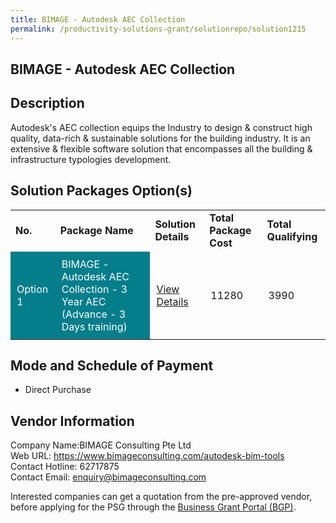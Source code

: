 ```yaml
---
title: BIMAGE - Autodesk AEC Collection
permalink: /productivity-solutions-grant/solutionrepo/solution1215
---
```


## BIMAGE - Autodesk AEC Collection

## Description

Autodesk's AEC collection equips the Industry to design & construct high quality, data-rich & sustainable solutions for the building industry. It is an extensive & flexible software solution that encompasses all the building & infrastructure typologies development.

## Solution Packages Option(s)

<table>
<tr>
<td><b>No.</b></td>
<td><b>Package Name</b></td>
<td><b>Solution Details</b></td>
<td><b>Total Package Cost</b></td>
<td><b>Total Qualifying</b></td>
</tr>
<tr>
<td style='padding: 10px; background-color: #037E8A; color: #FFFFFF;'>Option 1</td>
<td style='padding: 10px; background-color: #037E8A; color: #FFFFFF;'>BIMAGE - Autodesk AEC Collection - 3 Year AEC (Advance - 3 Days training)</td>
<td style='padding: 10px;'><a href='https://www.gobusiness.gov.sg/images/psg/Desensitised_BIMAGE_Annex_3_CR_wef_30_Dec_2020_Part_5.pdf' target='_blank'>View Details</a></td>
<td style='padding: 10px;'>11280</td>
<td style='padding: 10px;'>3990</td>
</tr>
</table>

## Mode and Schedule of Payment

 - Direct Purchase

## Vendor Information

 Company Name:BIMAGE Consulting Pte Ltd <br>Web URL: https://www.bimageconsulting.com/autodesk-bim-tools <br>Contact Hotline: 62717875 <br>Contact Email: enquiry@bimageconsulting.com <br>

Interested companies can get a quotation from the pre-approved vendor, before applying for the PSG through the <a href='https://www.businessgrants.gov.sg/' target='_blank' rel='noopener'>Business Grant Portal (BGP)</a>.

<script src="/jquery/resize-tables.js"></script>
